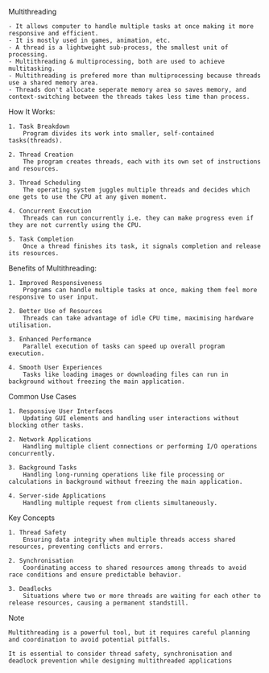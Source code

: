 Multithreading

    - It allows computer to handle multiple tasks at once making it more responsive and efficient.
    - It is mostly used in games, animation, etc.
    - A thread is a lightweight sub-process, the smallest unit of processing.
    - Multithreading & multiprocessing, both are used to achieve multitasking.
    - Multithreading is prefered more than multiprocessing because threads use a shared memory area.
    - Threads don't allocate seperate memory area so saves memory, and context-switching between the threads takes less time than process.

How It Works:

    1. Task Breakdown
        Program divides its work into smaller, self-contained tasks(threads).

    2. Thread Creation
        The program creates threads, each with its own set of instructions and resources.

    3. Thread Scheduling
        The operating system juggles multiple threads and decides which one gets to use the CPU at any given moment.

    4. Concurrent Execution
        Threads can run concurrently i.e. they can make progress even if they are not currently using the CPU.

    5. Task Completion
        Once a thread finishes its task, it signals completion and release its resources.


Benefits of Multithreading:

    1. Improved Responsiveness
        Programs can handle multiple tasks at once, making them feel more responsive to user input.

    2. Better Use of Resources
        Threads can take advantage of idle CPU time, maximising hardware utilisation.

    3. Enhanced Performance
        Parallel execution of tasks can speed up overall program execution.

    4. Smooth User Experiences
        Tasks like loading images or downloading files can run in background without freezing the main application.

Common Use Cases

    1. Responsive User Interfaces
        Updating GUI elements and handling user interactions without blocking other tasks.
    
    2. Network Applications
        Handling multiple client connections or performing I/O operations concurrently.

    3. Background Tasks
        Handling long-running operations like file processing or calculations in background without freezing the main application.

    4. Server-side Applications
        Handling multiple request from clients simultaneously.

Key Concepts

    1. Thread Safety
        Ensuring data integrity when multiple threads access shared resources, preventing conflicts and errors.

    2. Synchronisation
        Coordinating access to shared resources among threads to avoid race conditions and ensure predictable behavior.

    3. Deadlocks
        Situations where two or more threads are waiting for each other to release resources, causing a permanent standstill.

Note

    Multithreading is a powerful tool, but it requires careful planning and coordination to avoid potential pitfalls.
    
    It is essential to consider thread safety, synchronisation and deadlock prevention while designing multithreaded applications
